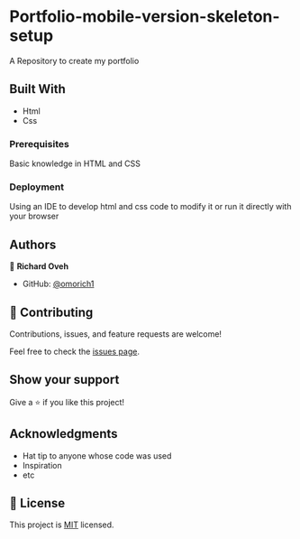# Portfolio-mobile-version-skeleton-setup
A Repository to create my portfolio

## Built With

- Html
- Css


### Prerequisites
 Basic knowledge in HTML and CSS


### Deployment

Using an IDE to develop html and css code to modify it or run it directly with your browser 

## Authors

👤 **Richard Oveh**

- GitHub: [@omorich1](https://github.com/omorich1)



## 🤝 Contributing

Contributions, issues, and feature requests are welcome!

Feel free to check the [issues page](../../issues/).

## Show your support

Give a ⭐️ if you like this project!

## Acknowledgments

- Hat tip to anyone whose code was used
- Inspiration
- etc

## 📝 License

This project is [MIT](./MIT.md) licensed.